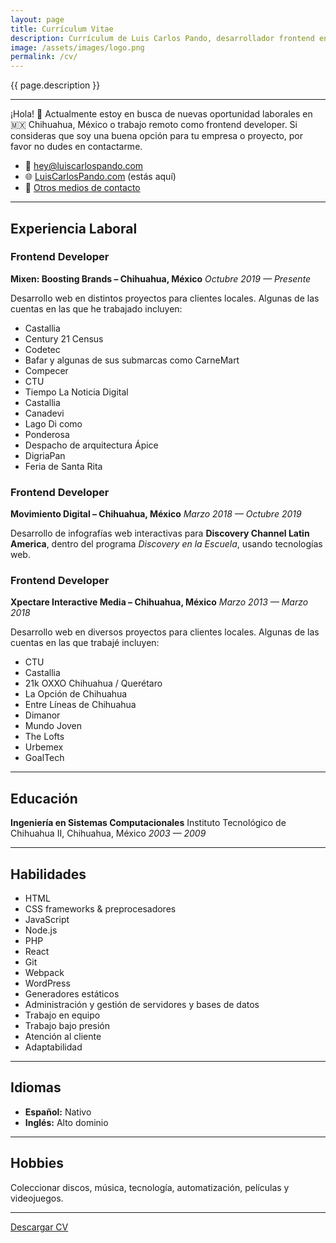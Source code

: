 ```yaml
---
layout: page
title: Currículum Vitae
description: Currículum de Luis Carlos Pando, desarrollador frontend en Chihuahua, México, con más de 15 años de experiencia en tecnologías web, trabajando con HTML, CSS, JavaScript, PHP, React y más.
image: /assets/images/logo.png
permalink: /cv/
---
```


<p class="text-center">{{ page.description }}</p>

---

¡Hola! 👋 Actualmente estoy en busca de nuevas oportunidad laborales en 🇲🇽 Chihuahua, México o trabajo remoto como frontend developer. Si consideras que soy una buena opción para tu empresa o proyecto, por favor no dudes en contactarme.

- 📧 [hey@luiscarlospando.com](mailto:hey@luiscarlospando.com)
- 🌐 [LuisCarlosPando.com](https://luiscarlospando.com) (estás aquí)
- 💬 [Otros medios de contacto](https://luiscarlospando.com/contacto)

---

## Experiencia Laboral

### Frontend Developer
**Mixen: Boosting Brands – Chihuahua, México**
_Octubre 2019 — Presente_

Desarrollo web en distintos proyectos para clientes locales. Algunas de las cuentas en las que he trabajado incluyen:

- Castallia
- Century 21 Census
- Codetec
- Bafar y algunas de sus submarcas como CarneMart
- Compecer
- CTU
- Tiempo La Noticia Digital
- Castallia
- Canadevi
- Lago Di como
- Ponderosa
- Despacho de arquitectura Ápice
- DigriaPan
- Feria de Santa Rita

### Frontend Developer
**Movimiento Digital – Chihuahua, México**
_Marzo 2018 — Octubre 2019_

Desarrollo de infografías web interactivas para **Discovery Channel Latin America**, dentro del programa *Discovery en la Escuela*, usando tecnologías web.

### Frontend Developer
**Xpectare Interactive Media – Chihuahua, México**
_Marzo 2013 — Marzo 2018_

Desarrollo web en diversos proyectos para clientes locales. Algunas de las cuentas en las que trabajé incluyen:

- CTU
- Castallia
- 21k OXXO Chihuahua / Querétaro
- La Opción de Chihuahua
- Entre Líneas de Chihuahua
- Dimanor
- Mundo Joven
- The Lofts
- Urbemex
- GoalTech

---

## Educación
**Ingeniería en Sistemas Computacionales**
Instituto Tecnológico de Chihuahua II, Chihuahua, México
_2003 — 2009_

---

## Habilidades
- HTML
- CSS frameworks & preprocesadores
- JavaScript
- Node.js
- PHP
- React
- Git
- Webpack
- WordPress
- Generadores estáticos
- Administración y gestión de servidores y bases de datos
- Trabajo en equipo
- Trabajo bajo presión
- Atención al cliente
- Adaptabilidad

---

## Idiomas
- **Español:** Nativo
- **Inglés:** Alto dominio

---

## Hobbies
Coleccionar discos, música, tecnología, automatización, películas y videojuegos.

---

<div class="text-center">
<a class="btn btn-primary" href="https://luiscarlospando.com/assets/docs/resume-2025.pdf" download>
<i class="fa-solid fa-download"></i> Descargar CV
</a>
</div>

